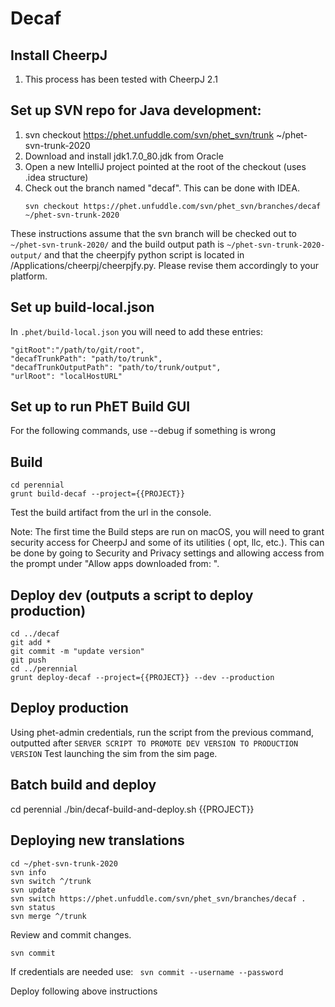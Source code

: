 # Decaf


## Install CheerpJ
1. This process has been tested with CheerpJ 2.1

## Set up SVN repo for Java development:
1. svn checkout https://phet.unfuddle.com/svn/phet_svn/trunk ~/phet-svn-trunk-2020
2. Download and install jdk1.7.0_80.jdk from Oracle
3. Open a new IntelliJ project pointed at the root of the checkout (uses .idea structure)
4. Check out the branch named "decaf".  This can be done with IDEA.
    ```
    svn checkout https://phet.unfuddle.com/svn/phet_svn/branches/decaf ~/phet-svn-trunk-2020
    ```
    
These instructions assume that the svn branch will be checked out to `~/phet-svn-trunk-2020/` and the build output path is `~/phet-svn-trunk-2020-output/`
and that the cheerpjfy python script is located in /Applications/cheerpj/cheerpjfy.py.
Please revise them accordingly to your platform.

## Set up build-local.json
In `.phet/build-local.json` you will need to add these entries: 
```
"gitRoot":"/path/to/git/root",
"decafTrunkPath": "path/to/trunk",
"decafTrunkOutputPath": "path/to/trunk/output",
"urlRoot": "localHostURL"
```

## Set up to run PhET Build GUI
For the following commands, use --debug if something is wrong

## Build
```
cd perennial
grunt build-decaf --project={{PROJECT}}
```

Test the build artifact from the url in the console.

Note: The first time the Build steps are run on macOS, you will need to grant security access for CheerpJ and some of its utilities ( opt, llc, etc.).
This can be done by going to Security and Privacy settings and allowing access from the prompt under "Allow apps downloaded from: ". 

## Deploy dev (outputs a script to deploy production)
```
cd ../decaf
git add *
git commit -m "update version"
git push
cd ../perennial
grunt deploy-decaf --project={{PROJECT}} --dev --production
```

## Deploy production
Using phet-admin credentials, run the script from the previous command, outputted after `SERVER SCRIPT TO PROMOTE DEV VERSION TO PRODUCTION VERSION`
Test launching the sim from the sim page.

## Batch build and deploy
cd perennial
./bin/decaf-build-and-deploy.sh {{PROJECT}}

## Deploying new translations
```
cd ~/phet-svn-trunk-2020
svn info
svn switch ^/trunk
svn update
svn switch https://phet.unfuddle.com/svn/phet_svn/branches/decaf .
svn status
svn merge ^/trunk
```
Review and commit changes.
```
svn commit
```

If credentials are needed use: ``` svn commit --username --password```

Deploy following above instructions
